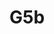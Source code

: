 ---
basin: 'Yes'
cudn: true
floor: Second
grade: 8
images:
- /room_database/images/oc/g5.jpg
- /room_database/images/oc/g5a.jpg
- /room_database/images/oc/g5b.jpg
- /room_database/images/oc/g5c.jpg
- /room_database/images/oc/g5d.jpg
living_room: Shared
location: Old Court
name: G5b
network: Wireless Only
title: G5b
---